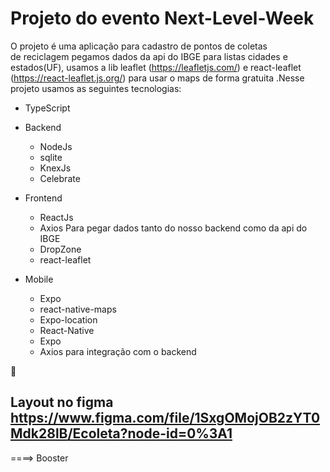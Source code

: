 # Projeto do evento Next-Level-Week #
O projeto é uma aplicação para cadastro de pontos de coletas<br>
de reciclagem pegamos dados da api do IBGE para listas cidades e estados(UF), usamos a lib leaflet (https://leafletjs.com/) e react-leaflet (https://react-leaflet.js.org/) para usar o maps de forma gratuita .Nesse projeto usamos as seguintes tecnologias:<br>

* TypeScript

* Backend
  * NodeJs
  * sqlite
  * KnexJs
  * Celebrate
* Frontend
  * ReactJs
  * Axios Para pegar dados tanto do nosso backend como da api do IBGE
  * DropZone
  * react-leaflet
* Mobile
  * Expo
  * react-native-maps
  * Expo-location
  * React-Native
  * Expo 
  * Axios para integração com o backend

:rocket:


## Layout no figma https://www.figma.com/file/1SxgOMojOB2zYT0Mdk28lB/Ecoleta?node-id=0%3A1 ##
====> Booster
